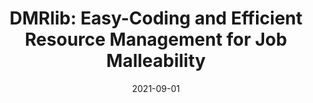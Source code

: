 ---
title: "DMRlib: Easy-Coding and Efficient Resource Management for Job Malleability"
excerpt: 'Conference Name: IEEE Transactions on Computers'
date: 2021-09-01
venue: 'IEEE Transactions on Computers'
paperurl: 'https://ieeexplore.ieee.org/document/9190024'
citation: ' <strong>S. Iserte</strong>,  R. Mayo,  E. Quintana-Ortí, and  A. Peña, &quot;DMRlib: Easy-Coding and Efficient Resource Management for Job Malleability.&quot; IEEE Transactions on Computers, 2021.'
---